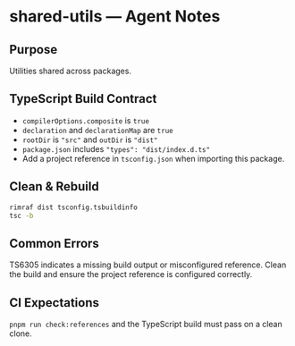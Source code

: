 # shared-utils — Agent Notes

## Purpose
Utilities shared across packages.

## TypeScript Build Contract
- `compilerOptions.composite` is `true`
- `declaration` and `declarationMap` are `true`
- `rootDir` is `"src"` and `outDir` is `"dist"`
- `package.json` includes `"types": "dist/index.d.ts"`
- Add a project reference in `tsconfig.json` when importing this package.

## Clean & Rebuild
```sh
rimraf dist tsconfig.tsbuildinfo
tsc -b
```

## Common Errors
TS6305 indicates a missing build output or misconfigured reference. Clean the build and ensure the project reference is configured correctly.

## CI Expectations
`pnpm run check:references` and the TypeScript build must pass on a clean clone.
